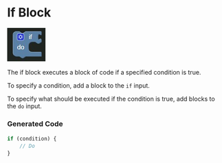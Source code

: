 # If Block

![If Block](images/if.jpg)

The if block executes a block of code if a specified condition is true.

To specify a condition, add a block to the `if` input.

To specify what should be executed if the condition is true, add blocks to the `do` input.

### Generated Code

```js
if (condition) {
	// Do
}
```